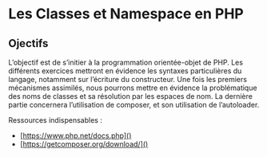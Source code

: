 # Les Classes et Namespace en PHP

## Ojectifs
L’objectif est de s’initier à la programmation orientée-objet de PHP. Les différents exercices mettront en évidence les syntaxes particulières du langage, notamment sur l’écriture du constructeur. Une fois les premiers mécanismes assimilés, nous pourrons mettre en évidence la problématique des noms de classes et sa résolution par les espaces de nom. La dernière partie concernera l’utilisation de composer, et son utilisation de l’autoloader.

Ressources indispensables :
* [https://www.php.net/docs.php]()
* [https://getcomposer.org/download/]()
